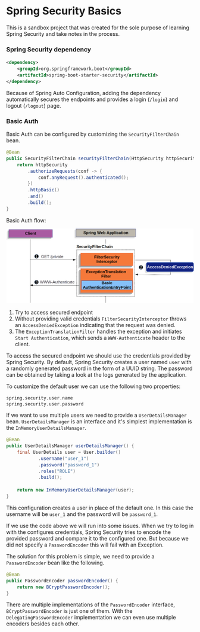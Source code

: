 # Spring Security Basics

This is a sandbox project that was created for the sole purpose of learning Spring Security and take notes in the process.

### Spring Security dependency

```xml
<dependency>
    <groupId>org.springframework.boot</groupId>
    <artifactId>spring-boot-starter-security</artifactId>
</dependency>
```

Because of Spring Auto Configuration, adding the dependency automatically secures the endpoints and provides a 
login (`/login`) and logout (`/logout`) page.

### Basic Auth

Basic Auth can be configured by customizing the `SecurityFilterChain` bean.

```java
@Bean
public SecurityFilterChain securityFilterChain(HttpSecurity httpSecurity) throws Exception {
    return httpSecurity
        .authorizeRequests(conf -> {
            conf.anyRequest().authenticated();
        })
        .httpBasic()
        .and()
        .build();
}
```

Basic Auth flow:

![](/docs/images/basic-auth.png)

1. Try to access secured endpoint
2. Without providing valid credentials `FilterSecurityInterceptor` throws an `AccessDeniedException` indicating that the request was denied.
3. The `ExceptionTranslationFilter` handles the exception and initiates `Start Authentication`, which sends a `WWW-Authenticate` header to the client.

To access the secured endpoint we should use the credentials provided by Spring Security. By default, Spring Security creates a user 
named `user` with a randomly generated password in the form of a UUID string. The password can be obtained by taking a look
at the logs generated by the application.

To customize the default user we can use the following two properties:
```properties
spring.security.user.name
spring.security.user.password
```

If we want to use multiple users we need to provide a `UserDetailsManager` bean. `UserDetailsManager` is an interface and
it's simplest implementation is the `InMemoryUserDetailsManager`.

```java
@Bean
public UserDetailsManager userDetailsManager() {
    final UserDetails user = User.builder()
            .username("user_1")
            .password("password_1")
            .roles("ROLE")
            .build();

    return new InMemoryUserDetailsManager(user);
}
```

This configuration creates a user in place of the default one. In this case the username will be `user_1` and the password
will be `password_1`.

If we use the code above we will run into some issues. When we try to log in with the configures credentials, Spring Security 
tries to encode the provided password and compare it to the configured one. But because we did not specify a `PasswordEncoder`
this will fail with an Exception.

The solution for this problem is simple, we need to provide a `PasswordEncoder` bean like the following.

```java
@Bean
public PasswordEncoder passwordEncoder() {
    return new BCryptPasswordEncoder();
}
```

There are multiple implementations of the `PasswordEncoder` interface, `BCryptPasswordEncoder` is just one of them.
With the `DelegatingPasswordEncoder` implementation we can even use multiple encoders besides each other.